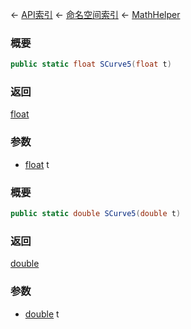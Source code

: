 ← [API索引](Api-Index) ← [命名空间索引](Namespace-Index) ← [MathHelper](VRageMath.MathHelper)

### 概要

```csharp
public static float SCurve5(float t)
```

### 返回

[float](https://docs.microsoft.com/en-us/dotnet/api/System.Single?view=netframework-4.6)

### 参数

* [float](https://docs.microsoft.com/en-us/dotnet/api/System.Single?view=netframework-4.6) t
### 概要

```csharp
public static double SCurve5(double t)
```

### 返回

[double](https://docs.microsoft.com/en-us/dotnet/api/System.Double?view=netframework-4.6)

### 参数

* [double](https://docs.microsoft.com/en-us/dotnet/api/System.Double?view=netframework-4.6) t
